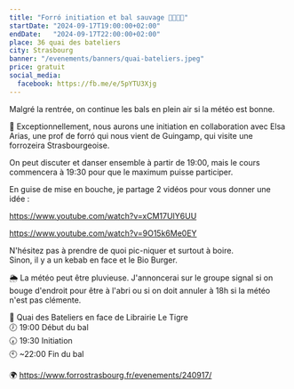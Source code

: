 ```yaml
---
title: "Forró initiation et bal sauvage 💃🇧🇷🕺"
startDate: "2024-09-17T19:00:00+02:00"
endDate:   "2024-09-17T22:00:00+02:00"
place: 36 quai des bateliers
city: Strasbourg
banner: "/evenements/banners/quai-bateliers.jpeg"
price: gratuit
social_media:
  facebook: https://fb.me/e/5pYTU3Xjg
---
```


Malgré la rentrée, on continue les bals en plein air si la météo est bonne.

🎉 Exceptionnellement, nous aurons une initiation en collaboration avec Elsa Arias, une prof de forró qui nous vient de Guingamp, qui visite une forrozeira Strasbourgeoise.

On peut discuter et danser ensemble à partir de 19:00, mais le cours commencera à 19:30 pour que le maximum puisse participer.

En guise de mise en bouche, je partage 2 vidéos pour vous donner une idée :

https://www.youtube.com/watch?v=xCM17UIY6UU

https://www.youtube.com/watch?v=9O15k6Me0EY

N'hésitez pas à prendre de quoi pic-niquer et surtout à boire.  
Sinon, il y a un kebab en face et le Bio Burger.  

🌦️ La météo peut être pluvieuse. J'annoncerai sur le groupe signal si on bouge d'endroit pour être à l'abri ou si on doit annuler à 18h si la météo n'est pas clémente.

📌 Quai des Bateliers en face de Librairie Le Tigre  
🕖 19:00 Début du bal  
🕢 19:30 Initiation  
🕙 ~22:00 Fin du bal  

🌍 https://www.forrostrasbourg.fr/evenements/240917/

